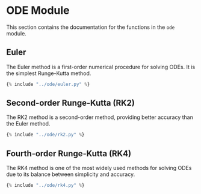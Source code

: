 # ODE Module

This section contains the documentation for the functions in the `ode` module.

## Euler
The Euler method is a first-order numerical procedure for solving ODEs. It is the simplest Runge-Kutta method.
```python
{% include "../ode/euler.py" %}
```
## Second-order Runge-Kutta (RK2)
The RK2 method is a second-order method, providing better accuracy than the Euler method.
```python
{% include "../ode/rk2.py" %}
```
## Fourth-order Runge-Kutta (RK4)
The RK4 method is one of the most widely used methods for solving ODEs due to its balance between simplicity and accuracy.
```python
{% include "../ode/rk4.py" %}
```
